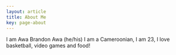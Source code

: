 ```yaml
---
layout: article
title: About Me
key: page-about
---
```


I am Awa Brandon Awa (he/his) I am a Cameroonian, I am 23, I love basketball, video games and food!